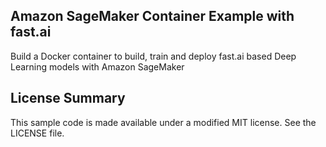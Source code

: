 ## Amazon SageMaker Container Example with fast.ai

Build a Docker container to build, train and deploy fast.ai based Deep Learning models with Amazon SageMaker

## License Summary

This sample code is made available under a modified MIT license. See the LICENSE file.
